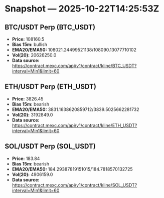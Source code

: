 # Snapshot — 2025-10-22T14:25:53Z

## BTC/USDT Perp (BTC_USDT)
- **Price:** 108160.5
- **Bias 15m:** bullish
- **EMA20/EMA50:** 108021.24499521138/108090.13077710102
- **Vol(20):** 20626250.0
- **Data source:** https://contract.mexc.com/api/v1/contract/kline/BTC_USDT?interval=Min1&limit=60

## ETH/USDT Perp (ETH_USDT)
- **Price:** 3826.45
- **Bias 15m:** bearish
- **EMA20/EMA50:** 3831.1638620859712/3839.5025662281732
- **Vol(20):** 3192849.0
- **Data source:** https://contract.mexc.com/api/v1/contract/kline/ETH_USDT?interval=Min1&limit=60

## SOL/USDT Perp (SOL_USDT)
- **Price:** 183.84
- **Bias 15m:** bearish
- **EMA20/EMA50:** 184.29387819151015/184.7818570132725
- **Vol(20):** 4906159.0
- **Data source:** https://contract.mexc.com/api/v1/contract/kline/SOL_USDT?interval=Min1&limit=60
